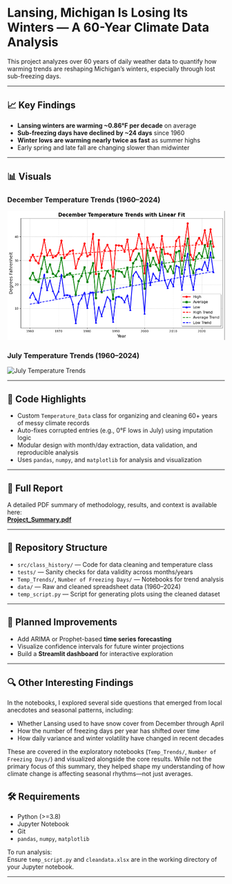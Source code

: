 # Lansing, Michigan Is Losing Its Winters — A 60-Year Climate Data Analysis

This project analyzes over 60 years of daily weather data to quantify how warming trends are reshaping Michigan’s winters, especially through lost sub-freezing days.

---

## 📈 Key Findings

- **Lansing winters are warming ~0.86°F per decade** on average  
- **Sub-freezing days have declined by ~24 days** since 1960  
- **Winter lows are warming nearly twice as fast** as summer highs  
- Early spring and late fall are changing slower than midwinter  

---

## 📊 Visuals

### December Temperature Trends (1960–2024)
![December Temperature Trends](Temp_Trends/dec.PNG)

### July Temperature Trends (1960–2024)
![July Temperature Trends](plots/july_trend.png)

---

## 🧠 Code Highlights

- Custom `Temperature_Data` class for organizing and cleaning 60+ years of messy climate records  
- Auto-fixes corrupted entries (e.g., 0°F lows in July) using imputation logic  
- Modular design with month/day extraction, data validation, and reproducible analysis  
- Uses `pandas`, `numpy`, and `matplotlib` for analysis and visualization

---

## 📄 Full Report

A detailed PDF summary of methodology, results, and context is available here:  
[**Project_Summary.pdf**](Project_Summary.pdf)

---

## 📁 Repository Structure

- `src/class_history/` — Code for data cleaning and temperature class  
- `tests/` — Sanity checks for data validity across months/years  
- `Temp_Trends/`, `Number of Freezing Days/` — Notebooks for trend analysis  
- `data/` — Raw and cleaned spreadsheet data (1960–2024)  
- `temp_script.py` — Script for generating plots using the cleaned dataset  

---

## 🔮 Planned Improvements

- Add ARIMA or Prophet-based **time series forecasting**  
- Visualize confidence intervals for future winter projections  
- Build a **Streamlit dashboard** for interactive exploration

---
## 🔍 Other Interesting Findings

In the notebooks, I explored several side questions that emerged from local anecdotes and seasonal patterns, including:

- Whether Lansing used to have snow cover from December through April
- How the number of freezing days per year has shifted over time
- How daily variance and winter volatility have changed in recent decades

These are covered in the exploratory notebooks (`Temp_Trends/`, `Number of Freezing Days/`) and visualized alongside the core results. While not the primary focus of this summary, they helped shape my understanding of how climate change is affecting seasonal rhythms—not just averages.



## 🛠 Requirements

- Python (>=3.8)  
- Jupyter Notebook  
- Git  
- `pandas`, `numpy`, `matplotlib`  

To run analysis:  
Ensure `temp_script.py` and `cleandata.xlsx` are in the working directory of your Jupyter notebook.

---

